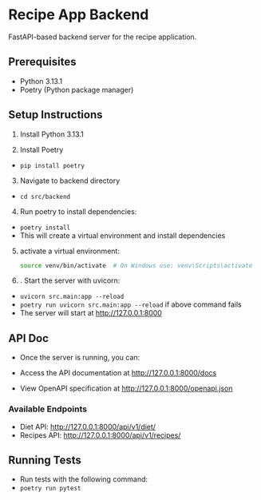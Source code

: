# Recipe App Backend

FastAPI-based backend server for the recipe application.

## Prerequisites

- Python 3.13.1
- Poetry (Python package manager)

## Setup Instructions

1. Install Python 3.13.1

2. Install Poetry

- `pip install poetry`

3. Navigate to backend directory

- `cd src/backend`

4. Run poetry to install dependencies:

- `poetry install`
- This will create a virtual environment and install dependencies

5. activate a virtual environment:

   ```bash
   source venv/bin/activate  # On Windows use: venv\Scripts\activate
   ```

6. . Start the server with uvicorn:

- `uvicorn src.main:app --reload`
- `poetry run uvicorn src.main:app --reload` if above command fails
- The server will start at http://127.0.0.1:8000

## API Doc

- Once the server is running, you can:

- Access the API documentation at http://127.0.0.1:8000/docs
- View OpenAPI specification at http://127.0.0.1:8000/openapi.json

### Available Endpoints

- Diet API: http://127.0.0.1:8000/api/v1/diet/
- Recipes API: http://127.0.0.1:8000/api/v1/recipes/

## Running Tests

- Run tests with the following command:
- `poetry run pytest`
